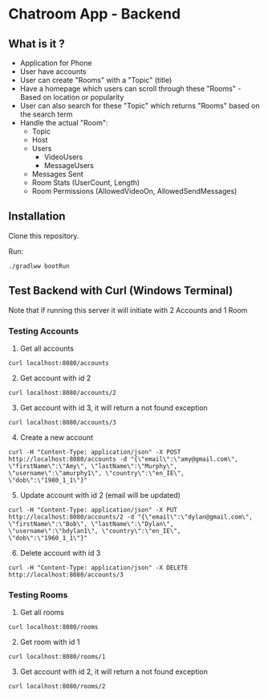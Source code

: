 # Chatroom App - Backend

## What is it ?

- Application for Phone
- User have accounts
- User can create "Rooms" with a "Topic" (title)
- Have a homepage which users can scroll through these "Rooms" - Based on location or popularity
- User can also search for these "Topic" which returns "Rooms" based on the search term
- Handle the actual "Room":
    - Topic
    - Host
    - Users
        - VideoUsers
        - MessageUsers
    - Messages Sent
    - Room Stats (UserCount, Length)
    - Room Permissions (AllowedVideoOn, AllowedSendMessages)

## Installation 
Clone this repository.

Run:  

~~~
./gradlww bootRun
~~~

## Test Backend with Curl (Windows Terminal)
Note that if running this server it will initiate with 2 Accounts and 1 Room

### Testing Accounts
1. Get all accounts
```
curl localhost:8080/accounts
```

2. Get account with id 2
```
curl localhost:8080/accounts/2
```

3. Get account with id 3, it will return a not found exception
```
curl localhost:8080/accounts/3
```

4. Create a new account
```
curl -H "Content-Type: application/json" -X POST http://localhost:8080/accounts -d "{\"email\":\"amy@gmail.com\", \"firstName\":\"Amy\", \"lastName\":\"Murphy\", \"username\":\"amurphy1\", \"country\":\"en_IE\", \"dob\":\"1980_1_1\"}"
```

5. Update account with id 2 (email will be updated)
```
curl -H "Content-Type: application/json" -X PUT http://localhost:8080/accounts/2 -d "{\"email\":\"dylan@gmail.com\", \"firstName\":\"Bob\", \"lastName\":\"Dylan\", \"username\":\"bdylan1\", \"country\":\"en_IE\", \"dob\":\"1960_1_1\"}"
```

6. Delete account with id 3
```
curl -H "Content-Type: application/json" -X DELETE http://localhost:8080/accounts/3
```

### Testing Rooms
1. Get all rooms
```
curl localhost:8080/rooms
```

2. Get room with id 1
```
curl localhost:8080/rooms/1
```

3. Get account with id 2, it will return a not found exception
```
curl localhost:8080/rooms/2
```






